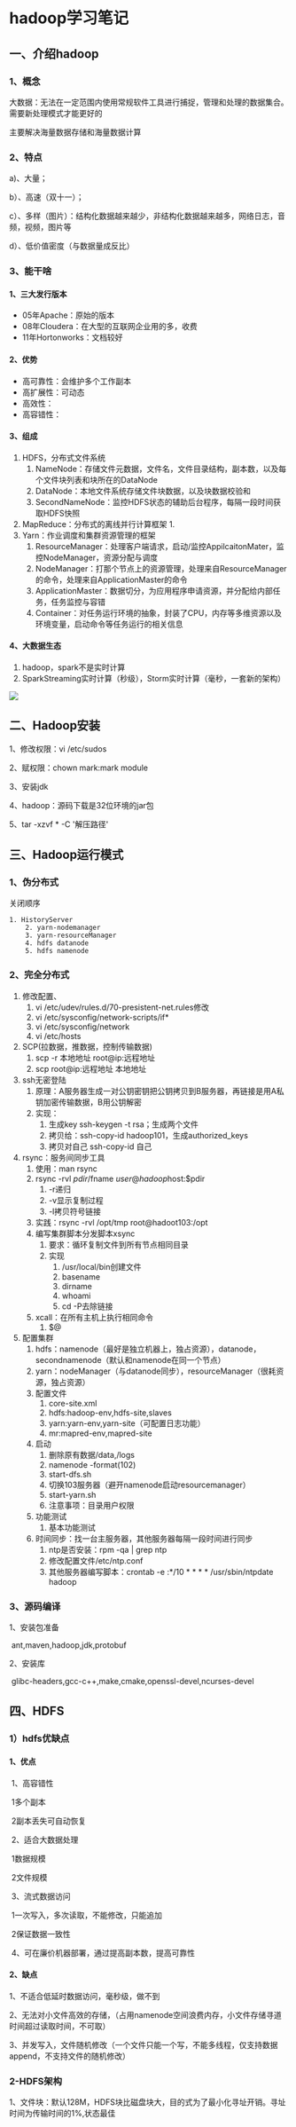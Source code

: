 # hadoop学习笔记

## 一、介绍hadoop

### 1、概念

大数据：无法在一定范围内使用常规软件工具进行捕捉，管理和处理的数据集合。需要新处理模式才能更好的

主要解决海量数据存储和海量数据计算

### 2、特点

a)、大量；

b）、高速（双十一）；

c）、多样（图片）：结构化数据越来越少，非结构化数据越来越多，网络日志，音频，视频，图片等

d）、低价值密度（与数据量成反比）

### 3、能干啥

#### 1、三大发行版本

- 05年Apache：原始的版本
- 08年Cloudera：在大型的互联网企业用的多，收费
- 11年Hortonworks：文档较好

#### 2、优势

- 高可靠性：会维护多个工作副本
- 高扩展性：可动态
- 高效性：
- 高容错性：

#### 3、组成

1. HDFS，分布式文件系统
   1. NameNode：存储文件元数据，文件名，文件目录结构，副本数，以及每个文件块列表和块所在的DataNode
   2. DataNode：本地文件系统存储文件块数据，以及块数据校验和
   3. SecondNameNode：监控HDFS状态的辅助后台程序，每隔一段时间获取HDFS快照
2. MapReduce：分布式的离线并行计算框架
   1. 
3. Yarn：作业调度和集群资源管理的框架
   1. ResourceManager：处理客户端请求，启动/监控AppilcaitonMater，监控NodeManager，资源分配与调度
   2. NodeManager：打那个节点上的资源管理，处理来自ResourceManager的命令，处理来自ApplicationMaster的命令
   3. ApplicationMaster：数据切分，为应用程序申请资源，并分配给内部任务，任务监控与容错
   4. Container：对任务运行环境的抽象，封装了CPU，内存等多维资源以及环境变量，启动命令等任务运行的相关信息

#### 4、大数据生态

1. hadoop，spark不是实时计算
2. SparkStreaming实时计算（秒级），Storm实时计算（毫秒，一套新的架构）

![](E:/giteeproject/spring-boot-study/typora/images/%E5%A4%A7%E6%95%B0%E6%8D%AE%E7%94%9F%E6%80%81%E4%BD%93%E7%B3%BB.png)





## 二、Hadoop安装

1、修改权限：vi /etc/sudos

2、赋权限：chown mark:mark module

3、安装jdk

4、hadoop：源码下载是32位环境的jar包

5、tar -xzvf * -C '解压路径'

## 三、Hadoop运行模式

### 1、伪分布式

关闭顺序

 	1. HistoryServer
		2. yarn-nodemanager
		3. yarn-resourceManager
		4. hdfs datanode
		5. hdfs namenode

### 2、完全分布式

1. 修改配置、
   1. vi /etc/udev/rules.d/70-presistent-net.rules修改
   2. vi /etc/sysconfig/network-scripts/if*
   3. vi /etc/sysconfig/network
   4. vi /etc/hosts
2. SCP(拉数据，推数据，控制传输数据)
   1. scp -r 本地地址 root@ip:远程地址
   2. scp root@ip:远程地址 本地地址
3. ssh无密登陆
   1. 原理：A服务器生成一对公钥密钥把公钥拷贝到B服务器，再链接是用A私钥加密传输数据，B用公钥解密
   2. 实现：
      1. 生成key ssh-keygen -t rsa；生成两个文件
      2. 拷贝给：ssh-copy-id hadoop101，生成authorized_keys
      3. 拷贝对自己 ssh-copy-id 自己
4. rsync：服务间同步工具
   1. 使用：man rsync
   2. rsync -rvl $pdir/$fname $user@hadoop$host:$pdir
      1. -r递归
      2. -v显示复制过程
      3. -l拷贝符号链接
   3. 实践：rsync -rvl  /opt/tmp root@hadoot103:/opt
   4. 编写集群脚本分发脚本xsync
      1. 要求：循环复制文件到所有节点相同目录
      2. 实现
         1. /usr/local/bin创建文件
         2. basename
         3. dirname
         4. whoami
         5. cd -P去除链接
   5. xcall：在所有主机上执行相同命令
      1. $@
5. 配置集群
   1. hdfs：namenode（最好是独立机器上，独占资源），datanode，secondnamenode（默认和namenode在同一个节点）
   2. yarn：nodeManager（与datanode同步），resourceManager（很耗资源，独占资源）
   3. 配置文件
      1. core-site.xml
      2. hdfs:hadoop-env,hdfs-site,slaves
      3. yarn:yarn-env,yarn-site（可配置日志功能）
      4. mr:mapred-env,mapred-site
   4. 启动
      1. 删除原有数据/data,/logs
      2. namenode -format(102)
      3. start-dfs.sh
      4. 切换103服务器（避开namenode启动resourcemanager）
      5. start-yarn.sh
      6. 注意事项：目录用户权限
   5. 功能测试
      1. 基本功能测试
   6. 时间同步：找一台主服务器，其他服务器每隔一段时间进行同步
      1. ntp是否安装：rpm -qa | grep ntp
      2. 修改配置文件/etc/ntp.conf
      3. 其他服务器编写脚本：crontab -e :*/10 * * * * /usr/sbin/ntpdate hadoop

### 3、源码编译

1、安装包准备

​	ant,maven,hadoop,jdk,protobuf

2、安装库

​	glibc-headers,gcc-c++,make,cmake,openssl-devel,ncurses-devel

## 四、HDFS

### 1）hdfs优缺点

#### 1、优点

​	1、高容错性

​		1多个副本

​		2副本丢失可自动恢复

​	2、适合大数据处理

​		1数据规模

​		2文件规模

​	3、流式数据访问

​		1一次写入，多次读取，不能修改，只能追加

​		2保证数据一致性

​	4、可在廉价机器部署，通过提高副本数，提高可靠性 

#### 2、缺点

1、不适合低延时数据访问，毫秒级，做不到

2、无法对小文件高效的存储，（占用namenode空间浪费内存，小文件存储寻道时间超过读取时间，不可取）

3、并发写入，文件随机修改（一个文件只能一个写，不能多线程，仅支持数据append，不支持文件的随机修改）

### 2-HDFS架构

​	1、文件块：默认128M，HDFS块比磁盘块大，目的式为了最小化寻址开销。寻址时间为传输时间的1%,状态最佳
